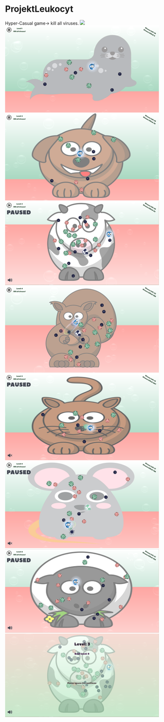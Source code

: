 # ProjektLeukocyt
Hyper-Casual game-> kill all viruses. 
![](./Documentation/gra.gif)
![](./Documentation/1.png)
![](./Documentation/2.png)
![](./Documentation/3.PNG)
![](./Documentation/4.png)
![](./Documentation/5.png)
![](./Documentation/6.png)
![](./Documentation/8.PNG)
![](./Documentation/9.PNG)
